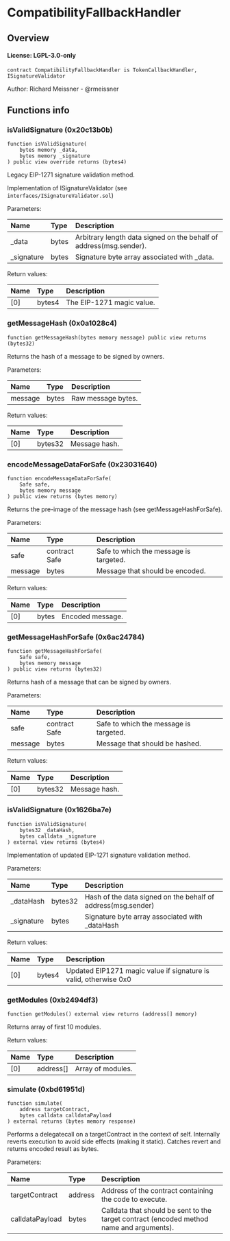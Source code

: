 # CompatibilityFallbackHandler

## Overview

#### License: LGPL-3.0-only

```solidity
contract CompatibilityFallbackHandler is TokenCallbackHandler, ISignatureValidator
```

Author: Richard Meissner - @rmeissner
## Functions info

### isValidSignature (0x20c13b0b)

```solidity
function isValidSignature(
    bytes memory _data,
    bytes memory _signature
) public view override returns (bytes4)
```

Legacy EIP-1271 signature validation method.

Implementation of ISignatureValidator (see `interfaces/ISignatureValidator.sol`)


Parameters:

| Name       | Type  | Description                                                         |
| :--------- | :---- | :------------------------------------------------------------------ |
| _data      | bytes | Arbitrary length data signed on the behalf of address(msg.sender).  |
| _signature | bytes | Signature byte array associated with _data.                         |


Return values:

| Name | Type   | Description               |
| :--- | :----- | :------------------------ |
| [0]  | bytes4 | The EIP-1271 magic value. |

### getMessageHash (0x0a1028c4)

```solidity
function getMessageHash(bytes memory message) public view returns (bytes32)
```

Returns the hash of a message to be signed by owners.


Parameters:

| Name    | Type  | Description         |
| :------ | :---- | :------------------ |
| message | bytes | Raw message bytes.  |


Return values:

| Name | Type    | Description   |
| :--- | :------ | :------------ |
| [0]  | bytes32 | Message hash. |

### encodeMessageDataForSafe (0x23031640)

```solidity
function encodeMessageDataForSafe(
    Safe safe,
    bytes memory message
) public view returns (bytes memory)
```

Returns the pre-image of the message hash (see getMessageHashForSafe).


Parameters:

| Name    | Type          | Description                             |
| :------ | :------------ | :-------------------------------------- |
| safe    | contract Safe | Safe to which the message is targeted.  |
| message | bytes         | Message that should be encoded.         |


Return values:

| Name | Type  | Description      |
| :--- | :---- | :--------------- |
| [0]  | bytes | Encoded message. |

### getMessageHashForSafe (0x6ac24784)

```solidity
function getMessageHashForSafe(
    Safe safe,
    bytes memory message
) public view returns (bytes32)
```

Returns hash of a message that can be signed by owners.


Parameters:

| Name    | Type          | Description                             |
| :------ | :------------ | :-------------------------------------- |
| safe    | contract Safe | Safe to which the message is targeted.  |
| message | bytes         | Message that should be hashed.          |


Return values:

| Name | Type    | Description   |
| :--- | :------ | :------------ |
| [0]  | bytes32 | Message hash. |

### isValidSignature (0x1626ba7e)

```solidity
function isValidSignature(
    bytes32 _dataHash,
    bytes calldata _signature
) external view returns (bytes4)
```

Implementation of updated EIP-1271 signature validation method.


Parameters:

| Name       | Type    | Description                                                   |
| :--------- | :------ | :------------------------------------------------------------ |
| _dataHash  | bytes32 | Hash of the data signed on the behalf of address(msg.sender)  |
| _signature | bytes   | Signature byte array associated with _dataHash                |


Return values:

| Name | Type   | Description                                                      |
| :--- | :----- | :--------------------------------------------------------------- |
| [0]  | bytes4 | Updated EIP1271 magic value if signature is valid, otherwise 0x0 |

### getModules (0xb2494df3)

```solidity
function getModules() external view returns (address[] memory)
```

Returns array of first 10 modules.


Return values:

| Name | Type      | Description       |
| :--- | :-------- | :---------------- |
| [0]  | address[] | Array of modules. |

### simulate (0xbd61951d)

```solidity
function simulate(
    address targetContract,
    bytes calldata calldataPayload
) external returns (bytes memory response)
```

Performs a delegatecall on a targetContract in the context of self.
Internally reverts execution to avoid side effects (making it static). Catches revert and returns encoded result as bytes.


Parameters:

| Name            | Type    | Description                                                                              |
| :-------------- | :------ | :--------------------------------------------------------------------------------------- |
| targetContract  | address | Address of the contract containing the code to execute.                                  |
| calldataPayload | bytes   | Calldata that should be sent to the target contract (encoded method name and arguments). |
